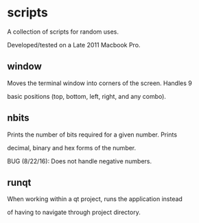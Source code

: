 # scripts

A collection of scripts for random uses.

Developed/tested on a Late 2011 Macbook Pro.

## window
Moves the terminal window into corners of the screen. Handles 9

basic positions (top, bottom, left, right, and any combo).

## nbits

Prints the number of bits required for a given number. Prints 

decimal, binary and hex forms of the number. 

BUG (8/22/16): Does not handle negative numbers.

## runqt

When working within a qt project, runs the application instead

of having to navigate through project directory. 

